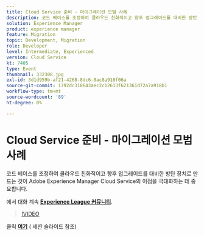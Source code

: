 ```yaml
---
title: Cloud Service 준비 - 마이그레이션 모범 사례
description: 코드 베이스를 조정하여 클라우드 친화적이고 향후 업그레이드를 대비한 방탄 장치로 만드는 것이 Adobe Experience Manager Cloud Service의 이점을 극대화하는 데 중요합니다.
solution: Experience Manager
product: experience manager
feature: Migration
topic: Development, Migration
role: Developer
level: Intermediate, Experienced
version: Cloud Service
kt: 7405
type: Event
thumbnail: 332308.jpg
exl-id: 3d1d959b-af21-4268-8dc6-8ac8a910f06a
source-git-commit: 1792dc318643aec2c12613f621361d72a7a918b1
workflow-type: tm+mt
source-wordcount: '89'
ht-degree: 0%

---
```


# Cloud Service 준비 - 마이그레이션 모범 사례

코드 베이스를 조정하여 클라우드 친화적이고 향후 업그레이드를 대비한 방탄 장치로 만드는 것이 Adobe Experience Manager Cloud Service의 이점을 극대화하는 데 중요합니다.

에서 대화 계속 **[Experience League 커뮤니티](https://adobe.ly/36Yd3v6)**.

>[!VIDEO](https://video.tv.adobe.com/v/332308/?quality=12&learn=on&hidetitle=true)

클릭 **[여기](/help/adobe-developers-live/assets/get-ready-aem-cloud.pdf)** ( 세션 슬라이드 참조)
